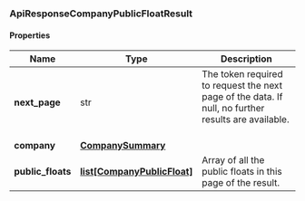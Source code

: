 

[//]: # (CLASS:ApiResponseCompanyPublicFloatResult)

[//]: # (KIND:object)

### ApiResponseCompanyPublicFloatResult

#### Properties

[//]: # (START_DEFINITION)

Name | Type | Description
------------ | ------------- | -------------
**next_page** | str | The token required to request the next page of the data. If null, no further results are available. &nbsp;
**company** | [**CompanySummary**](CompanySummary.md) |  &nbsp;
**public_floats** | [**list[CompanyPublicFloat]**](CompanyPublicFloat.md) | Array of all the public floats in this page of the result. &nbsp;

[//]: # (END_DEFINITION)


[//]: # (CONTAINED_CLASS:CompanySummary)


[//]: # (CONTAINED_CLASS:CompanyPublicFloat)



